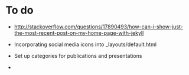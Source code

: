 # To do

- http://stackoverflow.com/questions/17890493/how-can-i-show-just-the-most-recent-post-on-my-home-page-with-jekyll

- Incorporating social media icons into _layouts/default.html

- Set up categories for publications and presentations

-
